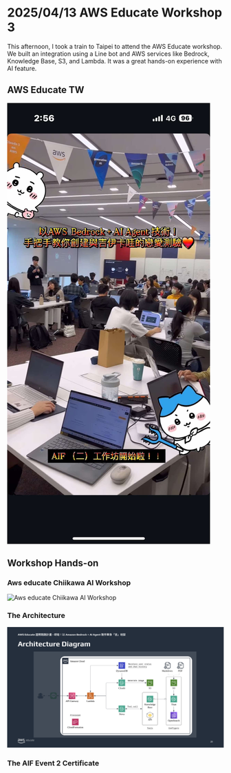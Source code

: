 # 2025/04/13 AWS Educate Workshop 3

This afternoon, I took a train to Taipei to attend the AWS Educate workshop. We built an integration using a Line bot and AWS services like Bedrock, Knowledge Base, S3, and Lambda. It was a great hands-on experience with AI feature.

## AWS Educate TW

![AWS Educate TW](/images/2025-04-13-aws-educate-tw-event.jpg)

## Workshop Hands-on

### Aws educate Chiikawa AI Workshop

![Aws educate Chiikawa AI Workshop](/images/aws-educate-chiikawa-ai-workshop-veed.gif)

### The Architecture

![The Architecture](/images/aws-educate-aif-2-the-architecture.png)

### The AIF Event 2 Certificate
